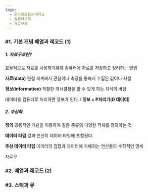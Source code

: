```yaml
---
tags:
  - 한국방송통신대학교
  - 컴퓨터과학
  - 자료구조
---
```



### #1. 기본 개념 배열과 레코드 (1)

##### 1. 자료구조란?
효율적으로 자료를 사용하기위해 컴퓨터에 자료를 저장하고 정리하는 방법

**자료(data)**
현실 세계에서 관찰이나 측정을 통해서 수집된 값이나 사실

**정보(information)**
적절한 의사결정을 할 수 있게 하는 지식의 바탕

데이터를 컴퓨터로 처리하면 정보가 된다.
**I 정보 = P처리기(D 데이터)**


##### 2. 추상화

**정의**
공통적인 개념을 이용하여 같은 종류의 다양한 객체를 정의하는 것

**데이터 타입**
값과 연산이 데이터 타입에 포함된다.

**추상 데이터 타입**
	데이터의 집합과 데이터에 가해지는 연산들의 수학적인 명세

자료구

### #2. 배열과 레코드 (2)

### #3. 스택과 큐